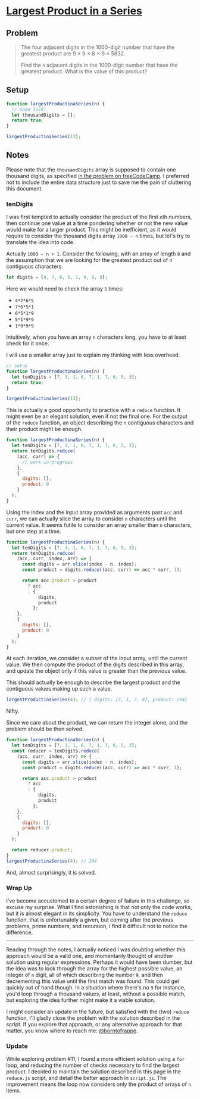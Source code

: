 # [Largest Product in a Series](https://www.freecodecamp.org/learn/coding-interview-prep/project-euler/problem-8-largest-product-in-a-series)

## Problem

> The four adjacent digits in the 1000-digit number that have the greatest product are 9 × 9 × 8 × 9 = 5832.
>
> Find the `n` adjacent digits in the 1000-digit number that have the greatest product. What is the value of this product?

## Setup

```js
function largestProductinaSeries(n) {
  // Good luck!
  let thousandDigits = [];
  return true;
}

largestProductinaSeries(13);
```

## Notes

Please note that the `thousandDigits` array is supposed to contain one thousand digits, as specified [in the problem on freeCodeCamp](https://www.freecodecamp.org/learn/coding-interview-prep/project-euler/problem-8-largest-product-in-a-series). I preferred not to include the entire data structure just to save me the pain of cluttering this document.

### tenDigits

I was first tempted to actually consider the product of the first `n`th numbers, then continue one value at a time pondering whether or not the new value would make for a larger product. This might be inefficient, as it would require to consider the thousand digits array `1000 - n` times, but let's try to translate the idea into code.

Actually `1000 - n + 1`. Consider the following, with an array of length `8` and the assumption that we are looking for the greatest product out of `4` contiguous characters.

```js
let digits = [4, 7, 6, 5, 1, 9, 9, 9];
```

Here we would need to check the array `5` times:

- `4*7*6*5`
- `7*6*5*1`
- `6*5*1*9`
- `5*1*9*9`
- `1*9*9*9`

Intuitively, when you have an array `n` characters long, you have to at least check for it once.

I will use a smaller array just to explain my thinking with less overhead.

```js
// setup
function largestProductinaSeries(n) {
  let tenDigits = [7, 3, 1, 6, 7, 1, 7, 6, 5, 3];
  return true;
}

largestProductinaSeries(13);
```

This is actually a good opportunity to practice with a `reduce` function. It might even be an elegant solution, even if not the final one. For the output of the `reduce` function, an object describing the `n` contiguous characters and their product might be enough.

```js
function largestProductinaSeries(n) {
  let tenDigits = [7, 3, 1, 6, 7, 1, 7, 6, 5, 3];
  return tenDigits.reduce(
    (acc, curr) => {
      // work-in-progress
    },
    {
      digits: [],
      product: 0
    }
  );
}
```

Using the index and the input array provided as arguments past `acc` and `curr`, we can actually slice the array to consider `n` characters until the current value. It seems futile to consider an array smaller than `n` characters, but one step at a time.

```js
function largestProductinaSeries(n) {
  let tenDigits = [7, 3, 1, 6, 7, 1, 7, 6, 5, 3];
  return tenDigits.reduce(
    (acc, curr, index, arr) => {
      const digits = arr.slice(index - n, index);
      const product = digits.reduce((acc, curr) => acc * curr, 1);

      return acc.product > product
        ? acc
        : {
            digits,
            product
          };
    },
    {
      digits: [],
      product: 0
    }
  );
}
```

At each iteration, we consider a subset of the input array, until the current value. We then compute the product of the digits described in this array, and update the object only if this value is greater than the previous value.

This should actually be enough to describe the largest product and the contiguous values making up such a value.

```js
largestProductinaSeries(4); // { digits: [7, 1, 7, 6], product: 294}
```

Nifty.

Since we care about the product, we can return the integer alone, and the problem should be then solved.

```js
function largestProductinaSeries(n) {
  let tenDigits = [7, 3, 1, 6, 7, 1, 7, 6, 5, 3];
  const reducer = tenDigits.reduce(
    (acc, curr, index, arr) => {
      const digits = arr.slice(index - n, index);
      const product = digits.reduce((acc, curr) => acc * curr, 1);

      return acc.product > product
        ? acc
        : {
            digits,
            product
          };
    },
    {
      digits: [],
      product: 0
    }
  );

  return reducer.product;
}
largestProductinaSeries(4); // 294
```

And, almost surprisingly, it is solved.

### Wrap Up

I've become accustomed to a certain degree of failure in this challenge, so excuse my surprise. What I find astonishing is that not only the code works, but it is almost elegant in its simplicity. You have to understand the `reduce` function, that is unfortunately a given, but coming after the previous problems, prime numbers, and recursion, I find it difficult not to notice the difference.

---

Reading through the notes, I actually noticed I was doubting whether this approach would be a valid one, and momentarily thought of another solution using regular expressions. Perhaps it would have been dumber, but the idea was to look through the array for the highest possible value, an integer of `n` digit, all of which describing the number `9`, and then decrementing this value until the first match was found. This could get quickly out of hand though. In a situation where there's no `9` for instance, you'd loop through a thousand values, at least, without a possible match, but exploring the idea further might make it a viable solution.

I might consider an update in the future, but satisfied with the (two) `reduce` function, I'll gladly close the problem with the solution described in the script. If you explore that approach, or any alternative approach for that matter, you know where to reach me: [@borntofrappe](https://twitter.com/borntofrappe).

### Update

While exploring problem #11, I found a more efficient solution using a `for` loop, and reducing the number of checks necessary to find the largest product. I decided to maintain the solution described in this page in the `reduce.js` script, and detail the better approach in `script.js`. The improvement means the loop now considers only the product of arrays of `n` items.
